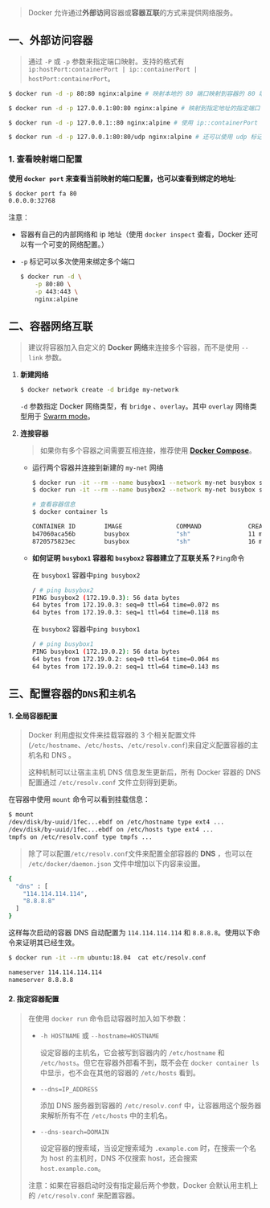 > Docker 允许通过**外部访问**容器或**容器互联**的方式来提供网络服务。

## 一、外部访问容器

> 通过 `-P` 或 `-p` 参数来指定端口映射。支持的格式有 `ip:hostPort:containerPort | ip::containerPort | hostPort:containerPort`。

```sh
$ docker run -d -p 80:80 nginx:alpine # 映射本地的 80 端口映射到容器的 80 端口
```

```sh
$ docker run -d -p 127.0.0.1:80:80 nginx:alpine # 映射到指定地址的指定端口
```

```sh
$ docker run -d -p 127.0.0.1::80 nginx:alpine # 使用 ip::containerPort 绑定 localhost 的任意端口到容器的 80 端口，本地主机会自动分配一个端口。

$ docker run -d -p 127.0.0.1:80:80/udp nginx:alpine # 还可以使用 udp 标记来指定 udp 端口
```

### 1. 查看映射端口配置

**使用 `docker port` 来查看当前映射的端口配置，也可以查看到绑定的地址**:

```sh
$ docker port fa 80
0.0.0.0:32768
```

注意：

- 容器有自己的内部网络和 ip 地址（使用 `docker inspect` 查看，Docker 还可以有一个可变的网络配置。）

- `-p` 标记可以多次使用来绑定多个端口

  ```sh
  $ docker run -d \
      -p 80:80 \
      -p 443:443 \
      nginx:alpine
  ```

## 二、容器网络互联

> 建议将容器加入自定义的 **Docker 网络**来连接多个容器，而不是使用 `--link` 参数。

1. **新建网络**

   ```sh
   $ docker network create -d bridge my-network
   ```

   `-d` 参数指定 Docker 网络类型，有 `bridge` 、`overlay`。其中 `overlay` 网络类型用于 [Swarm mode]()。

2. **连接容器**

   > 如果你有多个容器之间需要互相连接，推荐使用 **[Docker Compose]()**。

   * 运行两个容器并连接到新建的 `my-net` 网络

     ```sh
     $ docker run -it --rm --name busybox1 --network my-net busybox sh
     $ docker run -it --rm --name busybox2 --network my-net busybox sh
     ```

     ```sh
     # 查看容器信息
     $ docker container ls
     
     CONTAINER ID        IMAGE               COMMAND             CREATED             STATUS              PORTS               NAMES
     b47060aca56b        busybox             "sh"                11 minutes ago      Up 11 minutes                           busybox2
     8720575823ec        busybox             "sh"                16 minutes ago      Up 16 minutes                           busybox1
     ```

   * **如何证明 `busybox1` 容器和 `busybox2` 容器建立了互联关系？**`Ping`命令

     在 `busybox1` 容器中`ping busybox2`

     ```sh
     / # ping busybox2
     PING busybox2 (172.19.0.3): 56 data bytes
     64 bytes from 172.19.0.3: seq=0 ttl=64 time=0.072 ms
     64 bytes from 172.19.0.3: seq=1 ttl=64 time=0.118 ms
     ```

     在 `busybox2` 容器中`ping busybox1`

     ```sh
     / # ping busybox1
     PING busybox1 (172.19.0.2): 56 data bytes
     64 bytes from 172.19.0.2: seq=0 ttl=64 time=0.064 ms
     64 bytes from 172.19.0.2: seq=1 ttl=64 time=0.143 ms
     ```

## 三、配置容器的`DNS`和`主机名`

#### 1. 全局容器配置

> Docker 利用虚拟文件来挂载容器的 3 个相关配置文件(`/etc/hostname`、`/etc/hosts`、`/etc/resolv.conf`)来自定义配置容器的主机名和 DNS 。
>
> 这种机制可以让宿主主机 DNS 信息发生更新后，所有 Docker 容器的 DNS 配置通过 `/etc/resolv.conf` 文件立刻得到更新。

在容器中使用 `mount` 命令可以看到挂载信息：

```sh
$ mount
/dev/disk/by-uuid/1fec...ebdf on /etc/hostname type ext4 ...
/dev/disk/by-uuid/1fec...ebdf on /etc/hosts type ext4 ...
tmpfs on /etc/resolv.conf type tmpfs ...
```

> 除了可以配置`/etc/resolv.conf`文件来配置全部容器的 **DNS** ，也可以在 `/etc/docker/daemon.json` 文件中增加以下内容来设置。

```sh
{
  "dns" : [
    "114.114.114.114",
    "8.8.8.8"
  ]
}
```

这样每次启动的容器 DNS 自动配置为 `114.114.114.114` 和 `8.8.8.8`。使用以下命令来证明其已经生效。

```sh
$ docker run -it --rm ubuntu:18.04  cat etc/resolv.conf

nameserver 114.114.114.114
nameserver 8.8.8.8
```

#### 2. 指定容器配置

> 在使用 `docker run` 命令启动容器时加入如下参数：
>
> * `-h HOSTNAME` 或 `--hostname=HOSTNAME `
>
>   设定容器的主机名，它会被写到容器内的 `/etc/hostname` 和 `/etc/hosts`。但它在容器外部看不到，既不会在 `docker container ls` 中显示，也不会在其他的容器的 `/etc/hosts` 看到。
>
> * `--dns=IP_ADDRESS`
>
>   添加 DNS 服务器到容器的 `/etc/resolv.conf` 中，让容器用这个服务器来解析所有不在 `/etc/hosts` 中的主机名。
>
> * `--dns-search=DOMAIN`
>
>   设定容器的搜索域，当设定搜索域为 `.example.com` 时，在搜索一个名为 host 的主机时，DNS 不仅搜索 host，还会搜索 `host.example.com`。
>
> 注意：如果在容器启动时没有指定最后两个参数，Docker 会默认用主机上的 `/etc/resolv.conf` 来配置容器。
